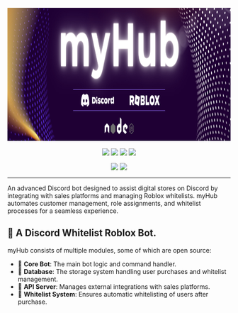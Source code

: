 <p align="center">
  <a href="https://discord.com">
    <img src="./img/image.png" height="300px">
  </a>
</p>

<p align="center">
  <a href="#"><img src="https://img.shields.io/badge/Node.js-6DA55F?style=for-the-badge&logo=node.js&logoColor=white"></a>
  <a href="#"><img src="https://img.shields.io/badge/C++-%2300599C.svg?style=for-the-badge&logo=c%2B%2B&logoColor=white"></a>
  <a href="#"><img src="https://img.shields.io/badge/HTML-%23E34F26.svg?style=for-the-badge&logo=html5&logoColor=white"></a>
  <a href="#"><img src="https://img.shields.io/badge/Lua-%232C2D72.svg?style=for-the-badge&logo=lua&logoColor=white"></a>
</p>

<p align="center">
  <a href="#"><img src="https://img.shields.io/badge/Discord-%235865F2.svg?style=for-the-badge&logo=discord&logoColor=white"></a>
  <a href="https://shields.io/"><img src="https://img.shields.io/website-up-down-green-red/http/shields.io.svg?style=for-the-badge"></a>
</p>

---

An advanced Discord bot designed to assist digital stores on Discord by integrating with sales platforms and managing Roblox whitelists. myHub automates customer management, role assignments, and whitelist processes for a seamless experience.

## 🚀 A Discord Whitelist Roblox Bot.

myHub consists of multiple modules, some of which are open source:

- 🔹 **Core Bot**: The main bot logic and command handler.
- 🔹 **Database**: The storage system handling user purchases and whitelist management.
- 🔹 **API Server**: Manages external integrations with sales platforms.
- 🔹 **Whitelist System**: Ensures automatic whitelisting of users after purchase.
